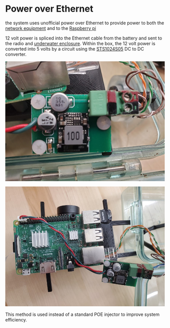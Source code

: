 # Power over Ethernet
the system uses unofficial power over Ethernet to provide power to both the [network equipment](./connectivity) and to the [Raspberry pi](./Raspberry-pi)

12 volt power is spliced into the Ethernet cable from the battery and sent to the radio and [underwater enclosure](./enclosure).  Within the box, the 12 volt power is converted into 5 volts by a circuit using the [STS1024S05](https://www.digikey.com/en/products/detail/xp-power/STS1024S05/9598118) DC to DC converter.  

![poe](./media/poe.jpg)

![poe with pi](./Media/poe_with_pi.jpg)

This method is used instead of a standard POE injector to improve system efficiency.
